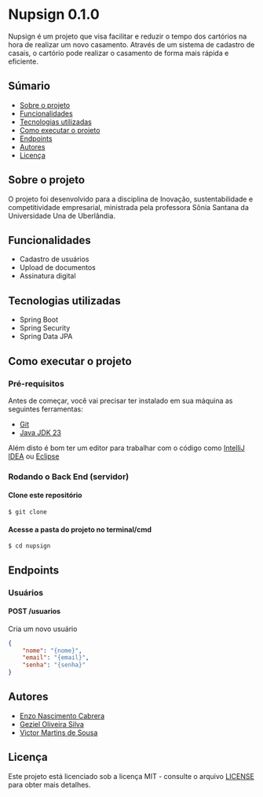 # Nupsign 0.1.0

Nupsign é um projeto que visa facilitar e reduzir o tempo dos cartórios na hora de realizar um novo casamento. Através de um sistema de cadastro de casais, o cartório pode realizar o casamento de forma mais rápida e eficiente.

## Súmario 

- [Sobre o projeto](#sobre-o-projeto)
- [Funcionalidades](#funcionalidades)
- [Tecnologias utilizadas](#tecnologias-utilizadas)
- [Como executar o projeto](#como-executar-o-projeto)
- [Endpoints](#endpoints)
- [Autores](#autores)
- [Licença](#licença)

## Sobre o projeto

O projeto foi desenvolvido para a disciplina de Inovação, sustentabilidade e competitividade empresarial, ministrada pela professora Sônia Santana da Universidade Una de Uberlândia.

## Funcionalidades

- Cadastro de usuários
- Upload de documentos
- Assinatura digital

## Tecnologias utilizadas

- Spring Boot
- Spring Security
- Spring Data JPA

## Como executar o projeto

### Pré-requisitos

Antes de começar, você vai precisar ter instalado em sua máquina as seguintes ferramentas:

- [Git](https://git-scm.com)
- [Java JDK 23](https://www.oracle.com/java/technologies/downloads/#java21)

Além disto é bom ter um editor para trabalhar com o código como [IntelliJ IDEA](https://www.jetbrains.com/pt-br/idea/download/)
ou [Eclipse](https://www.eclipse.org/downloads/)

### Rodando o Back End (servidor)
#### Clone este repositório
    
```
$ git clone
```

#### Acesse a pasta do projeto no terminal/cmd

```
$ cd nupsign
```

## Endpoints

### Usuários

#### POST /usuarios

Cria um novo usuário

```json
{
    "nome": "{nome}",
    "email": "{email}",
    "senha": "{senha}"
}
```


## Autores

- [Enzo Nascimento Cabrera](https://github.com/EnzoCabrera)
- [Geziel Oliveira Silva](https://github.com/ImG1029)
- [Victor Martins de Sousa](https://github.com/VictorMS-200)

## Licença

Este projeto está licenciado sob a licença MIT - consulte o arquivo [LICENSE](LICENSE) para obter mais detalhes.
